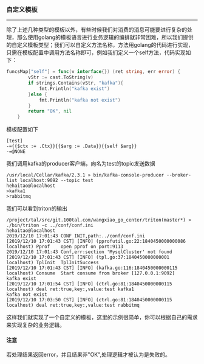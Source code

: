 ### 自定义模板
-----
除了上述几种类型的模板以外，有些时候我们对消费的消息可能要进行复杂的处理，那么使用golang的模板语言进行业务逻辑的编排就非常困难，所以我们提供的自定义模板类型；我们可以自定义方法名称，方法用golang的代码进行实现，只需在模板配置中调用方法名称即可，例如我们定义一个self方法，代码实现如下：
```go
funcsMap["self"] = func(v interface{}) (ret string, err error) {
		vStr := cast.ToString(v)
		if strings.Contains(vStr, "kafka"){
			fmt.Println("kafka exist")
		}else {
			fmt.Println("kafka not exist")
		}
		return "OK", nil
	}
```
模板配置如下
```shell
[test]
-={{$ctx := .Ctx}}{{$arg := .Data}}{{self $arg}}
-=@NONE
```

我们调用kafka的producer客户端，向名为test的topic发送数据
```shell
/usr/local/Cellar/kafka/2.3.1 » bin/kafka-console-producer --broker-list localhost:9092 --topic test                                                        hehaitao@localhost
>kafka1
>rabbitmq
```

我们可以看到triton的输出
```shell
/project/tal/src/git.100tal.com/wangxiao_go_center/triton(master*) »   ./bin/triton -c ../conf/conf.ini                                                    hehaitao@localhost
2019/12/10 17:01:43 CONF INIT,path:../conf/conf.ini
[2019/12/10 17:01:43 CST] [INFO] (pprofutil.go:22:1840450000000086	localhost) Pprof	open pprof on port:9113
2019/12/10 17:01:43 Conf,err:section 'MysqlCluster' not found
[2019/12/10 17:01:43 CST] [INFO] (tpl.go:37:1840450000000001	localhost) TplInit	TplInitSuccess
[2019/12/10 17:01:43 CST] [INFO] (kafka.go:116:1840450000000115	localhost) Consume	Start consume from broker [127.0.0.1:9092]
kafka exist
[2019/12/10 17:01:54 CST] [INFO] (ctrl.go:81:1840450000000115	localhost) deal	ret:true,key:,value:test kafka1
kafka not exist
[2019/12/10 17:03:50 CST] [INFO] (ctrl.go:81:1840450000000115	localhost) deal	ret:true,key:,value:test rabbitmq
```
这样我们就实现了一个自定义的模板，这里的示例很简单，你可以根据自己的需求来实现复杂的业务逻辑。

#### 注意
若处理结果返回error，并且结果非"OK",处理逻辑才被认为是失败的。